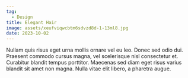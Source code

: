 ```yaml
---
tag:
  - Design
title: Elegant Hair
image: assets/xeufviqwcbtm6sdvzd8d-1-13ml8.jpg
date: 2023-10-02
---
```


Nullam quis risus eget urna mollis ornare vel eu leo. Donec sed odio dui. Praesent commodo cursus magna, vel scelerisque nisl consectetur et. Curabitur blandit tempus porttitor. Maecenas sed diam eget risus varius blandit sit amet non magna. Nulla vitae elit libero, a pharetra augue.
